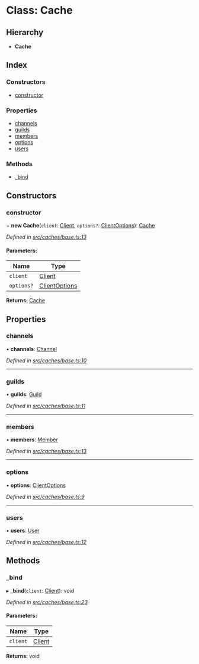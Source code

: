 # Class: Cache

## Hierarchy

* **Cache**

## Index

### Constructors

* [constructor](_caches_base_.cache.md#constructor)

### Properties

* [channels](_caches_base_.cache.md#channels)
* [guilds](_caches_base_.cache.md#guilds)
* [members](_caches_base_.cache.md#members)
* [options](_caches_base_.cache.md#options)
* [users](_caches_base_.cache.md#users)

### Methods

* [\_bind](_caches_base_.cache.md#_bind)

## Constructors

### constructor

\+ **new Cache**(`client`: [Client](_websocket_.client.md), `options?`: [ClientOptions](../interfaces/_websocket_.clientoptions.md)): [Cache](_caches_base_.cache.md)

*Defined in [src/caches/base.ts:13](https://github.com/ourcord/ourcord/blob/175a597/src/caches/base.ts#L13)*

#### Parameters:

Name | Type |
------ | ------ |
`client` | [Client](_websocket_.client.md) |
`options?` | [ClientOptions](../interfaces/_websocket_.clientoptions.md) |

**Returns:** [Cache](_caches_base_.cache.md)

## Properties

### channels

•  **channels**: [Channel](../interfaces/_structures_types_.channel.md)

*Defined in [src/caches/base.ts:10](https://github.com/ourcord/ourcord/blob/175a597/src/caches/base.ts#L10)*

___

### guilds

•  **guilds**: [Guild](../interfaces/_structures_types_.guild.md)

*Defined in [src/caches/base.ts:11](https://github.com/ourcord/ourcord/blob/175a597/src/caches/base.ts#L11)*

___

### members

•  **members**: [Member](../interfaces/_structures_types_.member.md)

*Defined in [src/caches/base.ts:13](https://github.com/ourcord/ourcord/blob/175a597/src/caches/base.ts#L13)*

___

### options

•  **options**: [ClientOptions](../interfaces/_websocket_.clientoptions.md)

*Defined in [src/caches/base.ts:9](https://github.com/ourcord/ourcord/blob/175a597/src/caches/base.ts#L9)*

___

### users

•  **users**: [User](../interfaces/_structures_types_.user.md)

*Defined in [src/caches/base.ts:12](https://github.com/ourcord/ourcord/blob/175a597/src/caches/base.ts#L12)*

## Methods

### \_bind

▸ **_bind**(`client`: [Client](_websocket_.client.md)): void

*Defined in [src/caches/base.ts:23](https://github.com/ourcord/ourcord/blob/175a597/src/caches/base.ts#L23)*

#### Parameters:

Name | Type |
------ | ------ |
`client` | [Client](_websocket_.client.md) |

**Returns:** void
